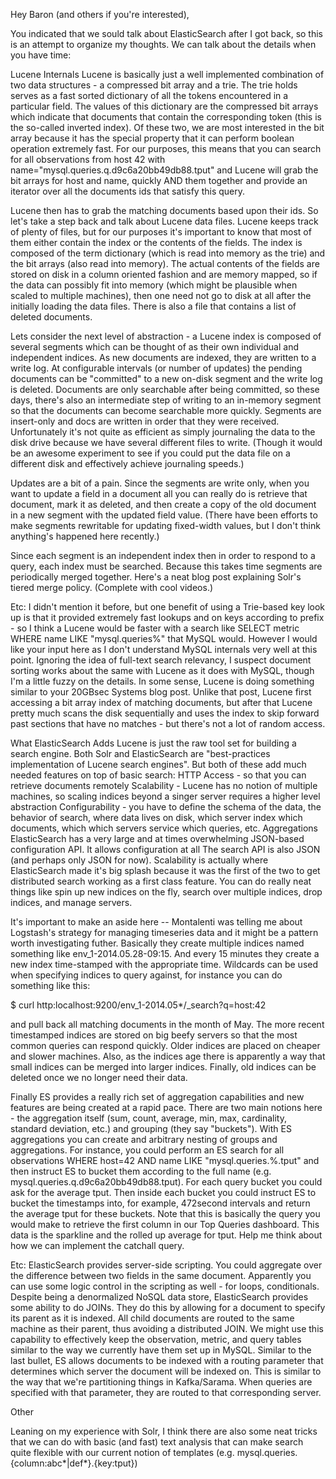 Hey Baron (and others if you're interested),

You indicated that we sould talk about ElasticSearch after I got back, so this is an attempt to organize my thoughts. We can talk about the details when you have time:

Lucene Internals
Lucene is basically just a well implemented combination of two data structures - a compressed bit array and a trie. The trie holds serves as a fast sorted dictionary of all the tokens encountered in a particular field. The values of this dictionary are the compressed bit arrays which indicate that documents that contain the corresponding token (this is the so-called inverted index). Of these two, we are most interested in the bit array because it has the special property that it can perform boolean operation extremely fast. For our purposes, this means that you can search for all observations from host 42 with name="mysql.queries.q.d9c6a20bb49db88.tput" and Lucene will grab the bit arrays for host and name, quickly AND them together and provide an iterator over all the documents ids that satisfy this query.

Lucene then has to grab the matching documents based upon their ids. So let's take a step back and talk about Lucene data files. Lucene keeps track of plenty of files, but for our purposes it's important to know that most of them either contain the index or the contents of the fields. The index is composed of the term dictionary (which is read into memory as the trie) and the bit arrays (also read into memory). The actual contents of the fields are stored on disk in a column oriented fashion and are memory mapped, so if the data can possibly fit into memory (which might be plausible when scaled to multiple machines), then one need not go to disk at all after the initially loading the data files. There is also a file that contains a list of deleted documents.

Lets consider the next level of abstraction - a Lucene index is composed of several segments which can be thought of as their own individual and independent indices. As new documents are indexed, they are written to a write log. At configurable intervals (or number of updates) the pending documents can be "committed" to a new on-disk segment and the write log is deleted. Documents are only searchable after being committed, so these days, there's also an intermediate step of writing to an in-memory segment so that the documents can become searchable more quickly. Segments are insert-only and docs are written in order that they were received. Unfortunately it's not quite as efficient as simply journaling the data to the disk drive because we have several different files to write. (Though it would be an awesome experiment to see if you could put the data file on a different disk and effectively achieve journaling speeds.)

Updates are a bit of a pain. Since the segments are write only, when you want to update a field in a document all you can really do is retrieve that document, mark it as deleted, and then create a copy of the old document in a new segment with the updated field value. (There have been efforts to make segments rewritable for updating fixed-width values, but I don't think anything's happened here recently.)

Since each segment is an independent index then in order to respond to a query, each index must be searched. Because this takes time segments are periodically merged together. Here's a neat blog post explaining Solr's tiered merge policy. (Complete with cool videos.)

Etc:
I didn't mention it before, but one benefit of using a Trie-based key look up is that it provided extremely fast lookups and on keys according to prefix - so I think a Lucene would be faster with a search like SELECT metric WHERE name LIKE "mysql.queries%" that MySQL would. However I would like your input here as I don't understand MySQL internals very well at this point.
Ignoring the idea of full-text search relevancy, I suspect document sorting works about the same with Lucene as it does with MySQL, though I'm a little fuzzy on the details.
In some sense, Lucene is doing something similar to your 20GBsec Systems blog post. Unlike that post, Lucene first accessing a bit array index of matching documents, but after that Lucene pretty much scans the disk sequentially and uses the index to skip forward past sections that have no matches - but there's not a lot of random access.

What ElasticSearch Adds
Lucene is just the raw tool set for building a search engine. Both Solr and ElasticSearch are "best-practices implementation of Lucene search engines". But both of these add much needed features on top of basic search:
HTTP Access - so that you can retrieve documents remotely
Scalability - Lucene has no notion of multiple machines, so scaling indices beyond a singer server requires a higher level abstraction
Configurability - you have to define the schema of the data, the behavior of search, where data lives on disk, which server index which documents, which which servers service which queries, etc.
Aggregations
ElasticSearch has a very large and at times overwhelming JSON-based configuration API. It allows configuration at all  The search API is also JSON (and perhaps only JSON for now). Scalability is actually where ElasticSearch made it's big splash because it was the first of the two to get distributed search working as a first class feature. You can do really neat things like spin up new indices on the fly, search over multiple indices, drop indices, and manage servers.

It's important to make an aside here -- Montalenti was telling me about Logstash's strategy for managing timeseries data and it might be a pattern worth investigating futher. Basically they create multiple indices named something like env_1-2014.05.28-09:15. And every 15 minutes they create a new index time-stamped with the appropriate time. Wildcards can be used when specifying indices to query against, for instance you can do something like this: 

$ curl http:localhost:9200/env_1-2014.05*/_search?q=host:42

and pull back all matching documents in the month of May. The more recent timestamped indices are stored on big beefy servers so that the most common queries can respond quickly. Older indices are placed on cheaper and slower machines. Also, as the indices age there is apparently a way that small indices can be merged into larger indices. Finally, old indices can be deleted once we no longer need their data.

Finally ES provides a really rich set of aggregation capabilities and new features are being created at a rapid pace. There are two main notions here - the aggregation itself (sum, count, average, min, max, cardinality, standard deviation, etc.) and grouping (they say "buckets"). With ES aggregations you can create and arbitrary nesting of groups and aggregations. For instance, you could perform an ES search for all observations WHERE host=42 AND name LIKE "mysql.queries.%.tput" and then instruct ES to bucket them according to the full name (e.g. mysql.queries.q.d9c6a20bb49db88.tput). For each query bucket you could ask for the average tput. Then inside each bucket you could instruct ES to bucket the timestamps into, for example, 472second intervals and return the average tput for these buckets. Note that this is basically the query you would make to retrieve the first column in our Top Queries dashboard. This data is the sparkline and the rolled up average for tput. Help me think about how we can implement the catchall query.

Etc:
ElasticSearch provides server-side scripting. You could aggregate over the difference between two fields in the same document. Apparently you can use some logic control in the scripting as well - for loops, conditionals.
Despite being a denormalized NoSQL data store, ElasticSearch provides some ability to do JOINs. They do this by allowing for a document to specify its parent as it is indexed. All child documents are routed to the same machine as their parent, thus avoiding a distributed JOIN. We might use this capability to effectively keep the observation, metric, and query tables similar to the way we currently have them set up in MySQL.
Similar to the last bullet, ES allows documents to be indexed with a routing parameter that determines which server the document will be indexed on. This is similar to the way that we're partitioning things in Kafka/Sarama. When queries are specified with that parameter, they are routed to that corresponding server.

Other

Leaning on my experience with Solr, I think there are also some neat tricks that we can do with basic (and fast) text analysis that can make search quite flexible with our current notion of templates (e.g. mysql.queries.{column:abc*|def*}.{key:tput})